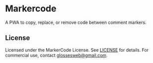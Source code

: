 # Markercode

A PWA to copy, replace, or remove code between comment markers.

## License
Licensed under the MarkerCode License. See [LICENSE](Markercode/LICENSE.md) for details. For commercial use, contact [glossesweb@gmail.com](mailto:glossesweb@gmail.com).
